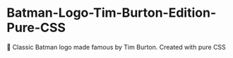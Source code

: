 # Batman-Logo-Tim-Burton-Edition-Pure-CSS
🦇 Classic Batman logo made famous by Tim Burton. Created with pure CSS
